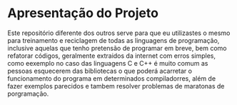 # Apresentação do Projeto

Este repositório diferente dos outros serve para que eu utilizastes o mesmo para treinamento e reciclagem de todas as linguagens de programação, inclusive aquelas que tenho pretensão de programar em breve, bem como refatorar códigos, geralmente extraidos da internet com erros simples, como eexemplo no caso das linguagens C e C++ é muito comum as pessoas esquecerem das bibliotecas o que poderá acarretar o funcionamento do programa em determinados compiladorres, além de fazer exemplos parecidos e tambem resolver problemas de maratonas de porgramação.

